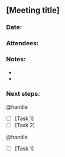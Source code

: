 ## [Meeting title]
### Date:

### Attendees:

### Notes:
- 
-

### Next steps:
@handle

- [ ] [Task 1]
- [ ] [Task 2]

@handle

- [ ] [Task 1]
